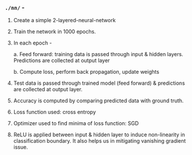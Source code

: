 ### `./nn/` -
1. Create a simple 2-layered-neural-network
2. Train the network in 1000 epochs.
3. In each epoch -
    
    a. Feed forward: training data is passed through input & hidden layers. Predictions are collected at output layer 
    
    b. Compute loss, perform back propagation, update weights
4. Test data is passed through trained model (feed forward) & predictions are collected at output layer.
5. Accuracy is computed by comparing predicted data with ground truth.
6. Loss function used: cross entropy
7. Optimizer used to find minima of loss function: SGD
8. ReLU is applied between input & hidden layer to induce non-linearity in classification boundary. It also helps us in mitigating vanishing gradient issue.
